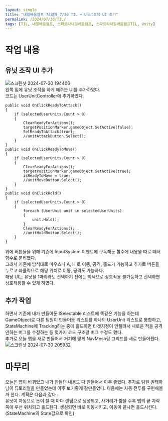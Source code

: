 ```yaml
---
layout: single
title: "내일배움캠프 74일차 7/30 TIL + Unit조작 UI 추가"
permalink: /2024/07/30/TIL/
tags: [TIL, 내일배움캠프, 스파르타내일배움캠프, 스파르타내일배움캠프TIL, Unity]
---
```


# 작업 내용
## 유닛 조작 UI 추가
![스크린샷 2024-07-30 194406](https://github.com/user-attachments/assets/c2071901-e2c2-4659-90b1-f7e532105dc9)  
왼쪽 밑에 유닛 조작을 하게 해주는 UI를 추가하였다.  
코드는 UserUnitController에 추가하였다.  
```
public void OnClickReadyToAttack()
{
    if (selectedUserUnits.Count > 0)
    {
        ClearReadyForActions();
        targetPositionMarker.gameObject.SetActive(false);
        SetReadyToAttack(true);
        //unitAttackButton.Select();
    }
}
public void OnClickReadyToMove()
{
    if (selectedUserUnits.Count > 0)
    {
        ClearReadyForActions();
        targetPositionMarker.gameObject.SetActive(true);
        isReadyToMove = true;
        //unitMoveButton.Select();
    }
}
public void OnClickHold()
{
    if (selectedUserUnits.Count > 0)
    {
        foreach (UserUnit unit in selectedUserUnits)
        {
            unit.Hold();
        }
        ClearReadyForActions();
        //unitHoldButton.Select();
    }
}
```
위에 버튼들을 위해 기존에 InputSystem 이벤트에 구독해둔 함수에 내용을 따로 떼서 함수로 분리했다.  
그래서 기존에 방식대로 마우스나 A, H 로 이동, 공격, 홀드가 가능하고 추가로 버튼을 누르고 좌클릭으로 해당 위치로 이동, 공격도 가능하다.  
해당 UI는 유닛을 1마리라도 선택하기 전에는 회색으로 상호작용 불가능하고 선택하면 상호작용할 수 있게 하였다.  
## 추가 작업
하면서 기존에 내가 만들어둔 ISelectable 리스트에 똑같은 기능을 하는데 GameObject로 다른 팀원이 만들어둔 리스트를 하나의 UserUnit 리스트로 통합하고, StateMachine에 Tracking하는 중에 홀드하면 타겟지정이 안풀려서 새로운 적을 공격 안하는 버그를 수정하는 등 몇가지 코드 구조랑 버그 수정도 했다.  
추가로 오늘 맵을 새로 만들어서 거기에 맞게 NavMesh랑 그리드를 새로 만들어줬다.  
![스크린샷 2024-07-30 205932](https://github.com/user-attachments/assets/e807ba19-1a7c-4c1b-9cd1-cc3b72476d93)

# 마무리
오늘은 맵이 바뀌었고 내가 만들던 내용도 다 만들어서 아주 좋았다. 추가로 팀원 권태하님이 튜토리얼을 만들었는데 아주 보기좋게 잘만들었다. 다음에는 자동 전투를 구현해볼까 한다. 계획은 다음과 같다 :  
유닛이 자동으로 돈이 찰 때 마다 랜덤으로 생성되고, 사거리가 짧을 수록 맵의 끝 자락 쪽에 우선 위치되고 홀드된다.
생성되면 바로 이동시키고, 이동이 끝나면 홀드시킨다.(StateMachine의 State값으로 확인)
